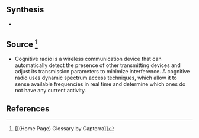 ## Synthesis
- 
## Source [^1]
- Cognitive radio is a wireless communication device that can automatically detect the presence of other transmitting devices and adjust its transmission parameters to minimize interference. A cognitive radio uses dynamic spectrum access techniques, which allow it to sense available frequencies in real time and determine which ones do not have any current activity.
## References

[^1]: [[(Home Page) Glossary by Capterra]]